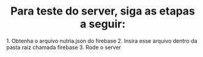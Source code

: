 <div align="center">
  <h1>Para teste do server, siga as etapas a seguir:</h1>
</div>

<div align="column">
  1. Obtenha o arquivo nutria.json do firebase
  2. Insira esse arquivo dentro da pasta raiz chamada firebase
  3. Rode o server 
</div>
